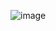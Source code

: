 ![image](https://github.com/VsevolodYatsuk/asinhrone2kt/assets/130091517/a1b04db8-ceab-4d78-b186-d914f7b61956)
